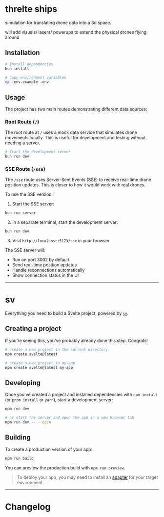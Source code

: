 # threlte ships

simulation for translating drone data into a 3d space.

will add visuals/ lasers/ powerups to extend the physical drones flying around

## Installation

```bash
# Install dependencies
bun install

# Copy environment variables
cp .env.example .env
```

## Usage

The project has two main routes demonstrating different data sources:

### Root Route (`/`)
The root route at `/` uses a mock data service that simulates drone movements locally. This is useful for development and testing without needing a server.

```bash
# Start the development server
bun run dev
```

### SSE Route (`/sse`)
The `/sse` route uses Server-Sent Events (SSE) to receive real-time drone position updates. This is closer to how it would work with real drones.

To use the SSE version:

1. Start the SSE server:
```bash
bun run server
```

2. In a separate terminal, start the development server:
```bash
bun run dev
```

3. Visit `http://localhost:5173/sse` in your browser

The SSE server will:
- Run on port 3002 by default
- Send real-time position updates
- Handle reconnections automatically
- Show connection status in the UI

---

# sv

Everything you need to build a Svelte project, powered by [`sv`](https://github.com/sveltejs/cli).

## Creating a project

If you're seeing this, you've probably already done this step. Congrats!

```bash
# create a new project in the current directory
npm create svelte@latest

# create a new project in my-app
npm create svelte@latest my-app
```

## Developing

Once you've created a project and installed dependencies with `npm install` (or `pnpm install` or `yarn`), start a development server:

```bash
npm run dev

# or start the server and open the app in a new browser tab
npm run dev -- --open
```

## Building

To create a production version of your app:

```bash
npm run build
```

You can preview the production build with `npm run preview`.

> To deploy your app, you may need to install an [adapter](https://svelte.dev/docs/kit/adapters) for your target environment.

----

# Changelog

